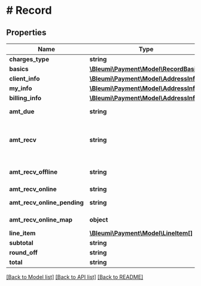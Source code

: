 # # Record

## Properties

Name | Type | Description | Notes
------------ | ------------- | ------------- | -------------
**charges_type** | **string** |  | [optional]
**basics** | [**\Bleumi\Payment\Model\RecordBasics**](RecordBasics.md) |  | [optional]
**client_info** | [**\Bleumi\Payment\Model\AddressInfo**](AddressInfo.md) |  | [optional]
**my_info** | [**\Bleumi\Payment\Model\AddressInfo**](AddressInfo.md) |  | [optional]
**billing_info** | [**\Bleumi\Payment\Model\AddressInfo**](AddressInfo.md) |  | [optional]
**amt_due** | **string** | Amount remaining to be paid | [optional]
**amt_recv** | **string** | Total amount received, includes amt_recv_offline, amt_recv_online and amt_recv_online_pending | [optional]
**amt_recv_offline** | **string** | Amount received outside of Bleumi&#39;s hosted checkout | [optional]
**amt_recv_online** | **string** | Amount received | [optional]
**amt_recv_online_pending** | **string** | Amount received but not confirmed | [optional]
**amt_recv_online_map** | **object** | Amount received split by gateway | [optional]
**line_item** | [**\Bleumi\Payment\Model\LineItem[]**](LineItem.md) |  | [optional]
**subtotal** | **string** |  | [optional]
**round_off** | **string** |  | [optional]
**total** | **string** |  | [optional]

[[Back to Model list]](../../README.md#models) [[Back to API list]](../../README.md#endpoints) [[Back to README]](../../README.md)
